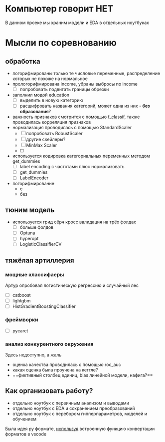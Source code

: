 ﻿# Компьютер говорит НЕТ

В данном проеке мы храним модели и EDA в отдельных ноутбуках

# Мысли по соревнованию

## обработка

- логорифмированы только те числовые переменные, распределение которых не похоже на нормальное
- прологорифмирована income, убраны выбросы по income
	- [ ] попробовать подвигать границы обрезки
- заполнил модой education
	- [ ] выделить в новую категорию
	- [ ] расшифровать названия категорий, может одна из них - **без образования**?
- важность признаков смотрится с помощью f_classif, также проводилась корреляция признаков
- нормализация проводилась с помощью StandardScaler
	- [ ] попробовать RobustScaler
	- [ ] другие скейлеры?
	- [ ] MinMax Scaler
	- [ ] 
- используется кодировка категориальных переменных методом get_dummies
	- [ ] label encoding с частотами плюс нормализовать
	- [ ] get_dummies
	- [ ] LabelEncoder
- логорифмирование
	- с
	- без

## тюним модель

- используется грид сёрч кросс валидация на трёх фолдах
	- [ ] больше фолдов
	- [ ] Optuna
	- [ ] hyperopt
	- [ ] LogisticClassifierCV

## тяжёлая артиллерия

### мощные классифаеры

Артур опробовал логистическую регрессию и случайный лес

- [ ] catboost
- [ ] lightgbm
- [ ] HistGradientBoostingClassifier

### фреймворки

- [ ] pycaret

### анализ конкурентного окружения

Здесь недоступно, а жаль

- оценка качества проводилась с помощью roc_auc
- какая оценка была проучена на кеггле?
- ==фиктивный столбец единиц, bias линейной модели, нафига?==

## Как организовать работу?

- отдельно ноутбук с первичным анализом и выводами
- отдельно ноутбук с EDA и сохранением преобразований
- отдельно ноутбук с перебором гипперпараметров, моделей и обучением

Была идея py формате, [используя](202112050722_jupytext_nbconvert.md) встроенную функцию конвертации форматов в vscode
